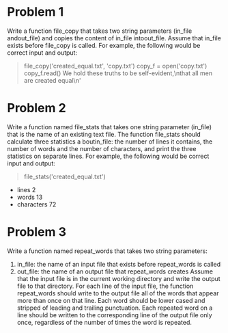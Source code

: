 # Problem 1
Write a function file_copy that takes two string parameters (in_file andout_file) and copies the content of in_file intoout_file. Assume that in_file exists before file_copy is called. For example, the following would be correct input and output:
> file_copy('created_equal.txt', 'copy.txt')
> copy_f = open('copy.txt')
> copy_f.read()
We hold these truths to be self-evident,\nthat all men are created equal\n'
# Problem 2
Write a function named file_stats that takes one string parameter (in_file) that is the name of an existing text file. The function file_stats should calculate three statistics a boutin_file: the number of lines it contains, the number of words and the number of characters, and print the three statistics on separate lines. For example, the following would be correct input and output:
> file_stats('created_equal.txt')
- lines 2
- words 13
- characters 72
# Problem 3                                                                                                                                                                             
Write a function named repeat_words that takes two string parameters:
1. in_file: the name of an input file that exists before repeat_words is called
2. out_file: the name of an output file that repeat_words creates
Assume that the input file is in the current working directory and write the output file to that directory.
For each line of the input file, the function repeat_words should write to the output file all of the words that appear more than once on that line. Each word should be lower cased and stripped of leading and trailing punctuation. Each repeated word on a line should be written to the corresponding line of the output file only once, regardless of the number of times the word is repeated.
